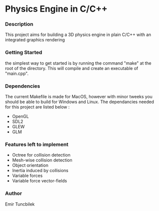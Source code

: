 # Physics Engine in C/C++

### Description
This project aims for building a 3D physics engine in plain C/C++ with an integrated graphics rendering

### Getting Started
the simplest way to get started is by running the command "make" at the root of the directory. This will compile and create an executable of "main.cpp".

### Dependencies
The current Makefile is made for MacOS, however with minor tweeks you should be able to build for Windows and Linux. The dependancies needed for this project are listed below :
-  OpenGL
-  SDL2
-  GLEW
-  GLM

### Features left to implement
-  Octree for collision detection
-  Mesh-wise collision detection
-  Object orientation
-  Inertia induced by collisions
-  Variable forces
-  Variable force vector-fields


### Author
Emir Tuncbilek
